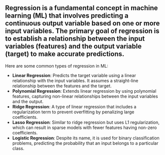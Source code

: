 ## Regression is a fundamental concept in machine learning (ML) that involves predicting a continuous output variable based on one or more input variables. The primary goal of regression is to establish a relationship between the input variables (features) and the output variable (target) to make accurate predictions. 

Here are some common types of regression in ML:
- **Linear Regression**: Predicts the target variable using a linear relationship with the input variables. It assumes a straight-line relationship between the features and the target.
- **Polynomial Regression**: Extends linear regression by using polynomial features, capturing non-linear relationships between the input variables and the output.
- **Ridge Regression**: A type of linear regression that includes a regularization term to prevent overfitting by penalizing large coefficients.
- **Lasso Regression**: Similar to ridge regression but uses L1 regularization, which can result in sparse models with fewer features having non-zero coefficients.
- **Logistic Regression**: Despite its name, it is used for binary classification problems, predicting the probability that an input belongs to a particular class.
 
